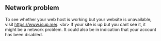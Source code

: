 
## Network problem

To see whether your web host is working but your website is unavailable, visit https://www.isup.me/.
&lt;br&gt;
If your site is up but you cant see it, it might be a network problem. It could also be in indication that your account has been disabled.
